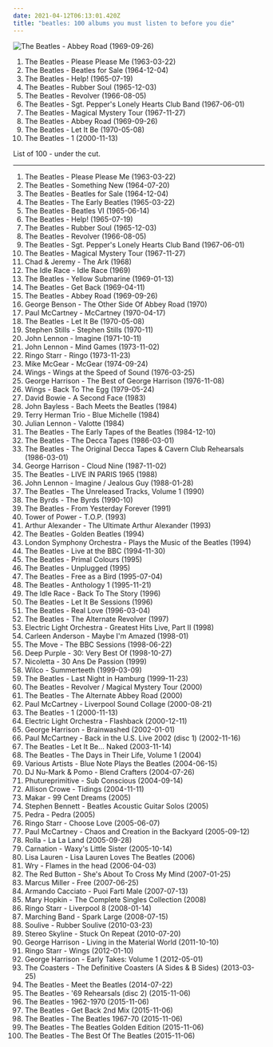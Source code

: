 ```yaml
---
date: 2021-04-12T06:13:01.420Z
title: "beatles: 100 albums you must listen to before you die"
---
```

![The Beatles - Abbey Road (1969-09-26)](https://img.discogs.com/Z7CWHAcUvNh2EIwSCAo56cRf12s=/fit-in/460x414/filters:strip_icc():format(jpeg):mode_rgb():quality(90)/discogs-images/R-7767118-1448345509-9572.jpeg.jpg "The Beatles - Abbey Road (1969-09-26)")
<ol class="albums">
<li data-cover="http://coverartarchive.org/release/b60a2517-687f-414c-89fe-ad89a875ecd6/15628266907-500.jpg" data-tags="60s" role="button">The Beatles - Please Please Me (1963-03-22)</li>
<li data-cover="http://coverartarchive.org/release/02e51dac-b0be-3de7-8465-02d0bcd409c3/20517903406-500.jpg" data-tags="60s, rock" role="button">The Beatles - Beatles for Sale (1964-12-04)</li>
<li data-cover="https://img.discogs.com/Z7CWHAcUvNh2EIwSCAo56cRf12s=/fit-in/460x414/filters:strip_icc():format(jpeg):mode_rgb():quality(90)/discogs-images/R-7767118-1448345509-9572.jpeg.jpg" data-tags="60s, classic rock, rock" role="button">The Beatles - Help! (1965-07-19)</li>
<li data-cover="http://coverartarchive.org/release/bab157e1-772c-3173-86eb-e7538732fec9/16741106966-500.jpg" data-tags="60s, classic rock" role="button">The Beatles - Rubber Soul (1965-12-03)</li>
<li data-cover="http://coverartarchive.org/release/c7f648e2-9c6d-32df-b5ee-ccab3e696a51/16250684845-500.jpg" data-tags="classic rock, 60s, rock" role="button">The Beatles - Revolver (1966-08-05)</li>
<li data-cover="http://coverartarchive.org/release/44b7cab1-0ce1-404e-9089-b458eb3fa530/1229779722-500.jpg" data-tags="classic rock, 60s, psychedelic" role="button">The Beatles - Sgt. Pepper's Lonely Hearts Club Band (1967-06-01)</li>
<li data-cover="http://coverartarchive.org/release/49094ab4-5eea-4535-a354-f8504e4a6c13/2703436826-500.jpg" data-tags="psychedelic, 60s, classic rock, rock" role="button">The Beatles - Magical Mystery Tour (1967-11-27)</li>
<li data-cover="https://img.discogs.com/Z7CWHAcUvNh2EIwSCAo56cRf12s=/fit-in/460x414/filters:strip_icc():format(jpeg):mode_rgb():quality(90)/discogs-images/R-7767118-1448345509-9572.jpeg.jpg" data-tags="classic rock, 60s, rock" role="button">The Beatles - Abbey Road (1969-09-26)</li>
<li data-cover="https://img.discogs.com/Z7CWHAcUvNh2EIwSCAo56cRf12s=/fit-in/460x414/filters:strip_icc():format(jpeg):mode_rgb():quality(90)/discogs-images/R-7767118-1448345509-9572.jpeg.jpg" data-tags="rock, classic rock" role="button">The Beatles - Let It Be (1970-05-08)</li>
<li data-cover="https://img.discogs.com/Z7CWHAcUvNh2EIwSCAo56cRf12s=/fit-in/460x414/filters:strip_icc():format(jpeg):mode_rgb():quality(90)/discogs-images/R-7767118-1448345509-9572.jpeg.jpg" data-tags="classic rock, 60s, rock" role="button">The Beatles - 1 (2000-11-13)</li>
</ol>
List of 100 - under the cut.
<!-- more -->

_________________

<ol class="albums">
<li data-cover="http://coverartarchive.org/release/b60a2517-687f-414c-89fe-ad89a875ecd6/15628266907-500.jpg" data-tags="60s" role="button">
The Beatles - Please Please Me (1963-03-22)
</li>
<li data-cover="http://coverartarchive.org/release/cb6f8798-d51e-4fa5-a4d1-2c0602bfe1b6/4681890780-500.jpg" data-tags="60s, beatles" role="button">
The Beatles - Something New (1964-07-20)
</li>
<li data-cover="http://coverartarchive.org/release/02e51dac-b0be-3de7-8465-02d0bcd409c3/20517903406-500.jpg" data-tags="60s, rock" role="button">
The Beatles - Beatles for Sale (1964-12-04)
</li>
<li data-cover="http://coverartarchive.org/release/7871819c-59c0-48d3-af2e-4d6236c4a125/15818025330-500.jpg" data-tags="beatles" role="button">
The Beatles - The Early Beatles (1965-03-22)
</li>
<li data-cover="http://coverartarchive.org/release/2051f0dd-1355-41ad-8414-9d5f65a96086/21915417205-500.jpg" data-tags="beatles, 60s" role="button">
The Beatles - Beatles VI (1965-06-14)
</li>
<li data-cover="https://img.discogs.com/Z7CWHAcUvNh2EIwSCAo56cRf12s=/fit-in/460x414/filters:strip_icc():format(jpeg):mode_rgb():quality(90)/discogs-images/R-7767118-1448345509-9572.jpeg.jpg" data-tags="60s, classic rock, rock" role="button">
The Beatles - Help! (1965-07-19)
</li>
<li data-cover="http://coverartarchive.org/release/bab157e1-772c-3173-86eb-e7538732fec9/16741106966-500.jpg" data-tags="60s, classic rock" role="button">
The Beatles - Rubber Soul (1965-12-03)
</li>
<li data-cover="http://coverartarchive.org/release/c7f648e2-9c6d-32df-b5ee-ccab3e696a51/16250684845-500.jpg" data-tags="classic rock, 60s, rock" role="button">
The Beatles - Revolver (1966-08-05)
</li>
<li data-cover="http://coverartarchive.org/release/44b7cab1-0ce1-404e-9089-b458eb3fa530/1229779722-500.jpg" data-tags="classic rock, 60s, psychedelic" role="button">
The Beatles - Sgt. Pepper's Lonely Hearts Club Band (1967-06-01)
</li>
<li data-cover="http://coverartarchive.org/release/49094ab4-5eea-4535-a354-f8504e4a6c13/2703436826-500.jpg" data-tags="psychedelic, 60s, classic rock, rock" role="button">
The Beatles - Magical Mystery Tour (1967-11-27)
</li>
<li data-cover="https://img.discogs.com/35slQMt3mxNX2L70DKC90Yn60OI=/fit-in/600x603/filters:strip_icc():format(jpeg):mode_rgb():quality(90)/discogs-images/R-4460496-1400323194-7281.jpeg.jpg" data-tags="psychedelic, beatlesque" role="button">
Chad & Jeremy - The Ark (1968)
</li>
<li data-cover="http://coverartarchive.org/release/29d56360-a1c9-4494-b48b-80702ebc42d4/9864319308-500.jpg" data-tags="pop" role="button">
The Idle Race - Idle Race (1969)
</li>
<li data-cover="https://img.discogs.com/Z7CWHAcUvNh2EIwSCAo56cRf12s=/fit-in/460x414/filters:strip_icc():format(jpeg):mode_rgb():quality(90)/discogs-images/R-7767118-1448345509-9572.jpeg.jpg" data-tags="rock, 60s" role="button">
The Beatles - Yellow Submarine (1969-01-13)
</li>
<li data-cover="http://coverartarchive.org/release/4aa72f06-b2f9-4ad4-a4d2-ac21bc621f2f/4734563068-500.jpg" data-tags="beatles, the beatles, stonedbeat, unknown pleasure" role="button">
The Beatles - Get Back (1969-04-11)
</li>
<li data-cover="https://img.discogs.com/Z7CWHAcUvNh2EIwSCAo56cRf12s=/fit-in/460x414/filters:strip_icc():format(jpeg):mode_rgb():quality(90)/discogs-images/R-7767118-1448345509-9572.jpeg.jpg" data-tags="classic rock, 60s, rock" role="button">
The Beatles - Abbey Road (1969-09-26)
</li>
<li data-cover="http://coverartarchive.org/release/88ce4ac1-422e-343d-b2d5-fb46dd81646f/14968526929-500.jpg" data-tags="jazz" role="button">
George Benson - The Other Side Of Abbey Road (1970)
</li>
<li data-cover="http://coverartarchive.org/release/4ac6885b-f733-3c0a-913b-b3202b56a80a/9495724756-500.jpg" data-tags="rock, classic rock" role="button">
Paul McCartney - McCartney (1970-04-17)
</li>
<li data-cover="https://img.discogs.com/Z7CWHAcUvNh2EIwSCAo56cRf12s=/fit-in/460x414/filters:strip_icc():format(jpeg):mode_rgb():quality(90)/discogs-images/R-7767118-1448345509-9572.jpeg.jpg" data-tags="rock, classic rock" role="button">
The Beatles - Let It Be (1970-05-08)
</li>
<li data-cover="https://img.discogs.com/ZYhzOMhk5L_ipKYht3QrMtltl88=/fit-in/150x150/filters:strip_icc():format(jpeg):mode_rgb():quality(90)/discogs-images/R-1700123-1382999464-3578.jpeg.jpg" data-tags="folk rock, classic rock" role="button">
Stephen Stills - Stephen Stills (1970-11)
</li>
<li data-cover="http://coverartarchive.org/release/dbeb851b-ad68-43ab-9706-7f1ecd2bf59d/21251802402-500.jpg" data-tags="classic rock, 70s, rock" role="button">
John Lennon - Imagine (1971-10-11)
</li>
<li data-cover="https://via.placeholder.com/450" data-tags="classic rock, rock, 70s" role="button">
John Lennon - Mind Games (1973-11-02)
</li>
<li data-cover="http://coverartarchive.org/release/dd35d816-7863-4a1a-b7ab-0b1f69045d55/22657881617-500.jpg" data-tags="70s, classic rock, rock" role="button">
Ringo Starr - Ringo (1973-11-23)
</li>
<li data-cover="https://img.discogs.com/uc2554Um_4Q5vEW62kgKjHks8T0=/fit-in/597x600/filters:strip_icc():format(jpeg):mode_rgb():quality(90)/discogs-images/R-1904260-1403549153-2530.jpeg.jpg" data-tags="soft rock, beatles, paul mccartney, ryan beebe, bfr" role="button">
Mike McGear - McGear (1974-09-24)
</li>
<li data-cover="http://coverartarchive.org/release/f0eda3a2-3235-4ecc-a189-d4dc44c2cfc9/11655348477-500.jpg" data-tags="70s" role="button">
Wings - Wings at the Speed of Sound (1976-03-25)
</li>
<li data-cover="https://img.discogs.com/iIKo5OW8lNAUNYIVv-bA_8-3p0o=/fit-in/300x300/filters:strip_icc():format(jpeg):mode_rgb():quality(90)/discogs-images/R-2490562-1286894295.jpeg.jpg" data-tags="classic rock, 70s, rock" role="button">
George Harrison - The Best of George Harrison (1976-11-08)
</li>
<li data-cover="http://coverartarchive.org/release/033c706a-5ca7-3696-9b90-3217bd9eea87/4253581931-500.jpg" data-tags="70s" role="button">
Wings - Back To The Egg (1979-05-24)
</li>
<li data-cover="http://coverartarchive.org/release/68914438-9258-4b82-8b3e-9ddced3fdb25/12113973598-500.jpg" data-tags="beatles, bowie, t rex, dead hensons" role="button">
David Bowie - A Second Face (1983)
</li>
<li data-cover="http://coverartarchive.org/release/f56e7684-ba28-46fd-afbf-9e0a77670bdb/11426468192-500.jpg" data-tags="jazz, piano, modern, variations, improvisation, bach, beatles, piano solo, fugue, fugues, beatles covered" role="button">
John Bayless - Bach Meets the Beatles (1984)
</li>
<li data-cover="http://coverartarchive.org/release/60f700ae-bf30-4564-913f-0c8882c9402d/1220563705-500.jpg" data-tags="jazz, beatles, paul mccartny, john lenon" role="button">
Terry Herman Trio - Blue Michelle (1984)
</li>
<li data-cover="http://coverartarchive.org/release/9554aba4-85fd-42eb-a4df-fe9ebc71ebfb/4682090790-500.jpg" data-tags="beatles, the beatles" role="button">
Julian Lennon - Valotte (1984)
</li>
<li data-cover="http://coverartarchive.org/release/61ed3368-fcaa-4129-b69c-1a959630e151/14901381846-500.jpg" data-tags="classic rock, rock, 60s, beatles, stonedbeat, english group" role="button">
The Beatles - The Early Tapes of the Beatles (1984-12-10)
</li>
<li data-cover="http://coverartarchive.org/release/8dca0d25-cce8-4366-93af-14262426054f/9053370792-500.jpg" data-tags="beatles" role="button">
The Beatles - The Decca Tapes (1986-03-01)
</li>
<li data-cover="https://img.discogs.com/1VC6ZDjLrlY6SspXPc7PtqLic30=/fit-in/600x450/filters:strip_icc():format(jpeg):mode_rgb():quality(90)/discogs-images/R-11155735-1531057392-7320.jpeg.jpg" data-tags="early tapes" role="button">
The Beatles - The Original Decca Tapes & Cavern Club Rehearsals (1986-03-01)
</li>
<li data-cover="http://coverartarchive.org/release/94a55bb4-abb2-4d8c-8646-a06c56cd5a2c/9460984577-500.jpg" data-tags="classic rock, rock" role="button">
George Harrison - Cloud Nine (1987-11-02)
</li>
<li data-cover="https://img.discogs.com/Z7CWHAcUvNh2EIwSCAo56cRf12s=/fit-in/460x414/filters:strip_icc():format(jpeg):mode_rgb():quality(90)/discogs-images/R-7767118-1448345509-9572.jpeg.jpg" data-tags="beatles, stonedbeat" role="button">
The Beatles - LIVE IN PARIS 1965 (1988)
</li>
<li data-cover="https://img.discogs.com/DL09XKEp9Y3PVmBIU2BRHAK7_9c=/fit-in/600x600/filters:strip_icc():format(jpeg):mode_rgb():quality(90)/discogs-images/R-4319505-1469456602-9863.jpeg.jpg" data-tags="classic rock, british, singer-songwriter, beatles" role="button">
John Lennon - Imagine / Jealous Guy (1988-01-28)
</li>
<li data-cover="http://coverartarchive.org/release/589780c7-986b-4530-bda4-f64949f042cb/1517661366-500.jpg" data-tags="rock, beatles, bootleg, booty, dead hensons, german cars vs american homes, gomorrans, ryan beebe" role="button">
The Beatles - The Unreleased Tracks, Volume 1 (1990)
</li>
<li data-cover="http://coverartarchive.org/release/8a766e00-e9a7-4a83-85cd-5376b24525fd/5045275406-500.jpg" data-tags="beatles, 60na" role="button">
The Byrds - The Byrds (1990-10)
</li>
<li data-cover="http://coverartarchive.org/release/a3445a93-7585-49d1-b86a-ec1fa72a27ab/1395758810-500.jpg" data-tags="beatles, stonedbeat, work it" role="button">
The Beatles - From Yesterday Forever (1991)
</li>
<li data-cover="http://coverartarchive.org/release/baabb4d7-6005-4cb8-af6a-39a43e095e36/15248566750-500.jpg" data-tags="funk, soul" role="button">
Tower of Power - T.O.P. (1993)
</li>
<li data-cover="http://coverartarchive.org/release/cbaba7bd-3c5f-454c-ad5d-79dfb4c48ae7/3772597577-500.jpg" data-tags="soul, beatles, rolling stones, country-soul, alexander, arthur alexander, the ultimate arthur alexander" role="button">
Arthur Alexander - The Ultimate Arthur Alexander (1993)
</li>
<li data-cover="http://coverartarchive.org/release/79d8e517-2f2f-42f9-a52f-f7538a8654ae/20231494615-500.jpg" data-tags="classic rock, beatles, the beatles, stonedbeat, work it, essehof, fridabeatles" role="button">
The Beatles - Golden Beatles (1994)
</li>
<li data-cover="https://img.discogs.com/e6FW91BTWqDrCpNne8YWCN4N-Rw=/fit-in/340x337/filters:strip_icc():format(jpeg):mode_rgb():quality(90)/discogs-images/R-10329021-1495413864-7374.jpeg.jpg" data-tags="symphonic rock, beatles, beatles cover, beatles covers, symphonic pop, the beatles cover, beatles cover song, beatles cover songs, the beatles cover song, the beatles cover songs, the beatles covers, rock-pop-classics, rock-symphonies, london sym, london symph" role="button">
London Symphony Orchestra - Plays the Music of the Beatles (1994)
</li>
<li data-cover="http://coverartarchive.org/release/68444a87-8728-4d15-83a9-ba381829681b/4760159562-500.jpg" data-tags="rock, 60s, classic rock, british, beatles" role="button">
The Beatles - Live at the BBC (1994-11-30)
</li>
<li data-cover="http://coverartarchive.org/release/c9283c15-c84d-4a43-ad6d-a75dfd6fda21/25293697446-500.jpg" data-tags="beatles" role="button">
The Beatles - Primal Colours (1995)
</li>
<li data-cover="http://coverartarchive.org/release/158aa174-efc8-4e20-8d9b-01aa4b71ad44/1517939855-500.jpg" data-tags="unplugged" role="button">
The Beatles - Unplugged (1995)
</li>
<li data-cover="https://img.discogs.com/Z7CWHAcUvNh2EIwSCAo56cRf12s=/fit-in/460x414/filters:strip_icc():format(jpeg):mode_rgb():quality(90)/discogs-images/R-7767118-1448345509-9572.jpeg.jpg" data-tags="the beatles" role="button">
The Beatles - Free as a Bird (1995-07-04)
</li>
<li data-cover="http://coverartarchive.org/release/93920277-bb3f-4944-a33a-b4a48ee3f7e6/12052993672-500.jpg" data-tags="classic rock, 60s, beatles" role="button">
The Beatles - Anthology 1 (1995-11-21)
</li>
<li data-cover="http://coverartarchive.org/release/4f0e91cc-04a0-4750-a68d-86dd64860939/24162795176-500.jpg" data-tags="beatles, randomly awesome, full tracks, rivers all time favorite albums, 60na, psychedelic peppermint, carnival radio" role="button">
The Idle Race - Back To The Story (1996)
</li>
<li data-cover="https://img.discogs.com/Z7CWHAcUvNh2EIwSCAo56cRf12s=/fit-in/460x414/filters:strip_icc():format(jpeg):mode_rgb():quality(90)/discogs-images/R-7767118-1448345509-9572.jpeg.jpg" data-tags="beatles, stonedbeat" role="button">
The Beatles - Let It Be Sessions (1996)
</li>
<li data-cover="https://img.discogs.com/Z7CWHAcUvNh2EIwSCAo56cRf12s=/fit-in/460x414/filters:strip_icc():format(jpeg):mode_rgb():quality(90)/discogs-images/R-7767118-1448345509-9572.jpeg.jpg" data-tags="rock, emo, beatles, stonedbeat, my whole damn collection" role="button">
The Beatles - Real Love (1996-03-04)
</li>
<li data-cover="https://img.discogs.com/Z7CWHAcUvNh2EIwSCAo56cRf12s=/fit-in/460x414/filters:strip_icc():format(jpeg):mode_rgb():quality(90)/discogs-images/R-7767118-1448345509-9572.jpeg.jpg" data-tags="classic rock, beatles, stonedbeat, alternate" role="button">
The Beatles - The Alternate Revolver (1997)
</li>
<li data-cover="https://img.discogs.com/4Pu4YVYTpP4t-xE_e0kRMI5_px8=/fit-in/600x603/filters:strip_icc():format(jpeg):mode_rgb():quality(90)/discogs-images/R-4662970-1461297705-3843.jpeg.jpg" data-tags="pop, queen, beatles, 70's, dead hensons, pope john paul the third" role="button">
Electric Light Orchestra - Greatest Hits Live, Part II (1998)
</li>
<li data-cover="https://img.discogs.com/ZawN8Q4tJFXsSe3NkYCvNJcKhhQ=/fit-in/600x461/filters:strip_icc():format(jpeg):mode_rgb():quality(90)/discogs-images/R-116762-1406015842-7353.jpeg.jpg" data-tags="soul, acid jazz, female vocalist, beatles, carleen, wie alles begann, hi dear, i am a united state army officer, i enjoy meeting new people and their way of life, i read your profile here and pick interest on you, it is my pleasure meeting you, am supportive and caring, from united state of america, honest and caring person with a good sense of humor, looking forward to get a nice friend, what i need is just your love" role="button">
Carleen Anderson - Maybe I'm Amazed (1998-01)
</li>
<li data-cover="https://img.discogs.com/bdmehMXkGtR9JgyLGnAMtw1SslE=/fit-in/600x450/filters:strip_icc():format(jpeg):mode_rgb():quality(90)/discogs-images/R-13222237-1554369792-5842.jpeg.jpg" data-tags="60s" role="button">
The Move - The BBC Sessions (1998-06-22)
</li>
<li data-cover="https://img.discogs.com/4cLrRtJRN_lbvAoEKln8f-AmfhM=/fit-in/600x600/filters:strip_icc():format(jpeg):mode_rgb():quality(90)/discogs-images/R-13211906-1550027996-1166.jpeg.jpg" data-tags="hard rock, rock, compilation" role="button">
Deep Purple - 30: Very Best Of (1998-10-27)
</li>
<li data-cover="https://img.discogs.com/mtYk8O8tR89JLjO8I4vifRi3OzI=/fit-in/600x583/filters:strip_icc():format(jpeg):mode_rgb():quality(90)/discogs-images/R-2742428-1399903048-5001.jpeg.jpg" data-tags="french, beatles, mes chansons" role="button">
Nicoletta - 30 Ans De Passion (1999)
</li>
<li data-cover="http://coverartarchive.org/release/38a40944-ac73-4c8e-8638-ec0075b170ea/4530840085-500.jpg" data-tags="90s" role="button">
Wilco - Summerteeth (1999-03-09)
</li>
<li data-cover="http://coverartarchive.org/release/65f6f9de-fda6-4e0c-af96-43a964468235/25287024908-500.jpg" data-tags="classic rock" role="button">
The Beatles - Last Night in Hamburg (1999-11-23)
</li>
<li data-cover="http://coverartarchive.org/release/a9b7e6e4-59ce-49de-adfb-23064c2cba31/1491718433-500.jpg" data-tags="classic rock, beatles" role="button">
The Beatles - Revolver / Magical Mystery Tour (2000)
</li>
<li data-cover="http://coverartarchive.org/release/5ab72f9d-c1b4-4e4a-bb72-406d858837a9/14980500818-500.jpg" data-tags="beatles" role="button">
The Beatles - The Alternate Abbey Road (2000)
</li>
<li data-cover="http://coverartarchive.org/release/b0e63f35-ef1a-4af9-bb27-bd3f9ee9bcd8/9495760716-500.jpg" data-tags="electronica" role="button">
Paul McCartney - Liverpool Sound Collage (2000-08-21)
</li>
<li data-cover="https://img.discogs.com/Z7CWHAcUvNh2EIwSCAo56cRf12s=/fit-in/460x414/filters:strip_icc():format(jpeg):mode_rgb():quality(90)/discogs-images/R-7767118-1448345509-9572.jpeg.jpg" data-tags="classic rock, 60s, rock" role="button">
The Beatles - 1 (2000-11-13)
</li>
<li data-cover="http://coverartarchive.org/release/cc1b636b-a99d-3ed7-9d40-08a3ffdfb708/10157507016-500.jpg" data-tags="electric light orchestra" role="button">
Electric Light Orchestra - Flashback (2000-12-11)
</li>
<li data-cover="http://coverartarchive.org/release/6ea58be4-1b7e-466d-999c-52e78b93e958/8321010417-500.jpg" data-tags="rock, classic rock, 00s" role="button">
George Harrison - Brainwashed (2002-01-01)
</li>
<li data-cover="https://img.discogs.com/13oZi6BxeMK2vxJ61-fCZEB9FDM=/fit-in/600x603/filters:strip_icc():format(jpeg):mode_rgb():quality(90)/discogs-images/R-2146129-1509396334-3878.jpeg.jpg" data-tags="classic rock, paul mccartney, rock, singer-songwriter, beatles" role="button">
Paul McCartney - Back in the U.S. Live 2002 (disc 1) (2002-11-16)
</li>
<li data-cover="http://coverartarchive.org/release/d370e57c-8c30-4828-8f83-5d98ea994145/2796177642-500.jpg" data-tags="classic rock, rock" role="button">
The Beatles - Let It Be... Naked (2003-11-14)
</li>
<li data-cover="http://coverartarchive.org/release/ff0a7cb9-2499-44f3-ab37-a8e5b36f900b/1516173454-500.jpg" data-tags="classic rock, beatles" role="button">
The Beatles - The Days in Their Life, Volume 1 (2004)
</li>
<li data-cover="http://coverartarchive.org/release/298adf99-d98e-42e7-9261-261eabbd8fa4/28087459032-500.jpg" data-tags="jazz, beatles, tribute, stonedbeat, beatles cover, beatles covers, the beatles cover, beatles cover song, beatles cover songs, the beatles cover song, the beatles cover songs, the beatles covers" role="button">
Various Artists - Blue Note Plays the Beatles (2004-06-15)
</li>
<li data-cover="http://coverartarchive.org/release/446534ff-ee85-4b67-bd0c-b70dbda70bdf/9440041584-500.jpg" data-tags="hip-hop, trip-hop, turntablism, beatles, product" role="button">
DJ Nu-Mark & Pomo - Blend Crafters (2004-07-26)
</li>
<li data-cover="http://coverartarchive.org/release/9ff2f140-f704-4230-a8f4-35627868da91/10843537721-500.jpg" data-tags="chillout, ambient, downtempo, psychill" role="button">
Phutureprimitive - Sub Conscious (2004-09-14)
</li>
<li data-cover="http://coverartarchive.org/release/cf1d0781-961d-4396-930b-4533d3ee37fa/11404567568-500.jpg" data-tags="christmas" role="button">
Allison Crowe - Tidings (2004-11-11)
</li>
<li data-cover="https://img.discogs.com/FSfw8azdAjExIl0-aAp2WgabWFY=/fit-in/500x500/filters:strip_icc():format(jpeg):mode_rgb():quality(90)/discogs-images/R-9854196-1487427891-7104.jpeg.jpg" data-tags="folk, new york, indie rock, acoustic, beatles, sixties, blondie, violent femmes, bowie, the ramones, punk folk, t-rex, job" role="button">
Makar - 99 Cent Dreams (2005)
</li>
<li data-cover="https://img.discogs.com/WSYBvg-dMNWNVzji42Uz0Kmqys8=/fit-in/600x579/filters:strip_icc():format(jpeg):mode_rgb():quality(90)/discogs-images/R-10317966-1593922323-1498.jpeg.jpg" data-tags="guitar, beatles, beatles cover song, acoustic masters" role="button">
Stephen Bennett - Beatles Acoustic Guitar Solos (2005)
</li>
<li data-cover="https://img.discogs.com/goaqGqCvfXFYBO-fxjAXyfdDmyY=/fit-in/600x600/filters:strip_icc():format(jpeg):mode_rgb():quality(90)/discogs-images/R-7325128-1438938276-9370.jpeg.jpg" data-tags="pop, soul, hard rock, prog, motown, funk, free, beatles, yes, led zeppelin, stones, jefferson airplane, deep purple, brazilian pop, psicodelia, bad company, paulinho moska, moska, beto guedes, sergio sampaio" role="button">
Pedra - Pedra (2005)
</li>
<li data-cover="https://img.discogs.com/46dad272331b770e45c28eea695bf30f59a15b86/images/spacer.gif" data-tags="rock, british" role="button">
Ringo Starr - Choose Love (2005-06-07)
</li>
<li data-cover="https://img.discogs.com/NRJjEBPolQOB0FAThgshHsBaIhs=/fit-in/600x525/filters:strip_icc():format(jpeg):mode_rgb():quality(90)/discogs-images/R-749930-1578484299-3370.jpeg.jpg" data-tags="classic rock, rock, 00s" role="button">
Paul McCartney - Chaos and Creation in the Backyard (2005-09-12)
</li>
<li data-cover="http://coverartarchive.org/release/fea08a42-67eb-4463-9356-72dde7bc22d9/11997283098-500.jpg" data-tags="indie, pop, alternative, indie rock, pop rock" role="button">
Rolla - La La Land (2005-09-28)
</li>
<li data-cover="https://img.discogs.com/tj2zU3V9AcrbiArentE5xunkYYc=/fit-in/600x600/filters:strip_icc():format(jpeg):mode_rgb():quality(90)/discogs-images/R-16577373-1608584361-6211.jpeg.jpg" data-tags="indie, rock, hamburg, zurich, beatles, jet, oasis, who, rolling stones, lennon, basel, roll, libertines, mccartney, biel, bienne, basle" role="button">
Carnation - Waxy's Little Sister (2005-10-14)
</li>
<li data-cover="http://coverartarchive.org/release/95895727-1c50-47ed-80a1-3885ea9490b7/13790095054-500.jpg" data-tags="beatles cover song" role="button">
Lisa Lauren - Lisa Lauren Loves The Beatles (2006)
</li>
<li data-cover="https://img.discogs.com/tzidkIWH3rpqJSjHR1I2zmYOVTs=/fit-in/600x517/filters:strip_icc():format(jpeg):mode_rgb():quality(90)/discogs-images/R-6080742-1410559264-7482.jpeg.jpg" data-tags="pop, rock, alternative, alternative rock, indie pop, shoegaze, shoegazer, beatles, newgazer, my bloody valentine, engineers, sigur ros, the early years, newgaze, nugaze, ride, swervedriver, the wedding present, catherine wheel, fully streamable albums which i have streamed fully, nugazer, filmschool, soundpool, albuns completos ou quase completos, dream pop noise" role="button">
Wry - Flames in the head (2006-04-03)
</li>
<li data-cover="http://coverartarchive.org/release/63a74f00-5b44-4725-9330-ad5d6ae0f2c4/24223474998-500.jpg" data-tags="pop, british, beatles" role="button">
The Red Button - She's About To Cross My Mind (2007-01-25)
</li>
<li data-cover="http://coverartarchive.org/release/e8544e43-20fa-4f99-b1a3-5b7a7fb7ff96/16705318697-500.jpg" data-tags="jazz, funk, bass" role="button">
Marcus Miller - Free (2007-06-25)
</li>
<li data-cover="http://coverartarchive.org/release/e2ea51aa-5363-47a3-96e3-50123703c442/19704426220-500.jpg" data-tags="rock, beatles, morgan, musica italiana, across the universe, rock italiano, sperimentale, franco battiato, bluvertigo, francesco renga, segnali di vita" role="button">
Armando Cacciato - Puoi Farti Male (2007-07-13)
</li>
<li data-cover="https://img.discogs.com/yqcXHH7Dxoi6AuSAjoRrp7XsZbY=/fit-in/400x400/filters:strip_icc():format(jpeg):mode_rgb():quality(90)/discogs-images/R-6493628-1460470141-1219.jpeg.jpg" data-tags="pop, folk, beatles, donovan, harry nilsson, mom and pop, mccartney, vashti bunyan, ryan beebe, michael garlington" role="button">
Mary Hopkin - The Complete Singles Collection (2008)
</li>
<li data-cover="http://coverartarchive.org/release/2096f01c-1e18-4067-954c-dd438446edcb/18858550074-500.jpg" data-tags="rock, ringo starr" role="button">
Ringo Starr - Liverpool 8 (2008-01-14)
</li>
<li data-cover="http://coverartarchive.org/release/6cda2aab-071a-466d-b4d9-36d8563a5f36/8647595415-500.jpg" data-tags="coldplay, radiohead, beatles, the shins, beach boys, weezer, modest mouse, vampire weekend, fleet foxes, excelsior, rogue wave, belle and sabastian" role="button">
Marching Band - Spark Large (2008-07-15)
</li>
<li data-cover="https://img.discogs.com/RsNWNkT6wr7JMO-k8Js_IRiwdjA=/fit-in/500x500/filters:strip_icc():format(jpeg):mode_rgb():quality(90)/discogs-images/R-4198730-1359957277-8561.jpeg.jpg" data-tags="covers" role="button">
Soulive - Rubber Soulive (2010-03-23)
</li>
<li data-cover="http://coverartarchive.org/release/f75cdc20-40ae-44fb-a2b5-ab819ca09505/17601666881-500.jpg" data-tags="powerpop, beatles, never shout never" role="button">
Stereo Skyline - Stuck On Repeat (2010-07-20)
</li>
<li data-cover="http://coverartarchive.org/release/e0b20aa8-206f-4ebd-8553-329b37848ab2/8320859136-500.jpg" data-tags="70s, george harrison, classic rock" role="button">
George Harrison - Living in the Material World (2011-10-10)
</li>
<li data-cover="http://coverartarchive.org/release/b21d08ff-5f9d-4fd8-96a2-68f56b6712ff/27873994721-500.jpg" data-tags="beatles, ringo, starr" role="button">
Ringo Starr - Wings (2012-01-10)
</li>
<li data-cover="http://coverartarchive.org/release/fd7c7e60-6976-4799-a143-1acdabc7701e/15419145178-500.jpg" data-tags="rock, singer-songwriter, acoustic, beatles, george harrison, 70's, gomorrans, ryan beebe, mike garlington" role="button">
George Harrison - Early Takes: Volume 1 (2012-05-01)
</li>
<li data-cover="https://img.discogs.com/s9mZ7SnHyosiODJVySud-vMxzr8=/fit-in/600x614/filters:strip_icc():format(jpeg):mode_rgb():quality(90)/discogs-images/R-13837603-1562254002-6401.jpeg.jpg" data-tags="soul, rhythm and blues, 50's, doo wop, beatles, gomorrans" role="button">
The Coasters - The Definitive Coasters (A Sides & B Sides) (2013-03-25)
</li>
<li data-cover="http://coverartarchive.org/release/539ece20-fafc-47cd-81bb-e470da9ef796/15453679630-500.jpg" data-tags="beatles" role="button">
The Beatles - Meet the Beatles (2014-07-22)
</li>
<li data-cover="https://img.discogs.com/Z7CWHAcUvNh2EIwSCAo56cRf12s=/fit-in/460x414/filters:strip_icc():format(jpeg):mode_rgb():quality(90)/discogs-images/R-7767118-1448345509-9572.jpeg.jpg" data-tags="beatles" role="button">
The Beatles - '69 Rehearsals (disc 2) (2015-11-06)
</li>
<li data-cover="https://img.discogs.com/Z7CWHAcUvNh2EIwSCAo56cRf12s=/fit-in/460x414/filters:strip_icc():format(jpeg):mode_rgb():quality(90)/discogs-images/R-7767118-1448345509-9572.jpeg.jpg" data-tags="classic rock, beatles, stonedbeat" role="button">
The Beatles - 1962-1970 (2015-11-06)
</li>
<li data-cover="http://coverartarchive.org/release/7194480d-d3d1-4b14-8b1e-602514f70d29/1403982090-500.jpg" data-tags="beatles, stonedbeat, work it" role="button">
The Beatles - Get Back 2nd Mix (2015-11-06)
</li>
<li data-cover="https://img.discogs.com/Z7CWHAcUvNh2EIwSCAo56cRf12s=/fit-in/460x414/filters:strip_icc():format(jpeg):mode_rgb():quality(90)/discogs-images/R-7767118-1448345509-9572.jpeg.jpg" data-tags="beatles" role="button">
The Beatles - The Beatles 1967-70 (2015-11-06)
</li>
<li data-cover="https://img.discogs.com/Z7CWHAcUvNh2EIwSCAo56cRf12s=/fit-in/460x414/filters:strip_icc():format(jpeg):mode_rgb():quality(90)/discogs-images/R-7767118-1448345509-9572.jpeg.jpg" data-tags="classic rock, pop, 60s, beatles, stonedbeat, work it" role="button">
The Beatles - The Beatles Golden Edition (2015-11-06)
</li>
<li data-cover="https://img.discogs.com/Z7CWHAcUvNh2EIwSCAo56cRf12s=/fit-in/460x414/filters:strip_icc():format(jpeg):mode_rgb():quality(90)/discogs-images/R-7767118-1448345509-9572.jpeg.jpg" data-tags="classic rock, beatles" role="button">
The Beatles - The Best Of The Beatles (2015-11-06)
</li>
</ol>